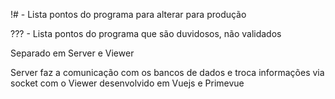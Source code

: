 !# - Lista pontos do programa para alterar para produção

??? - Lista pontos do programa que são duvidosos, não validados

Separado em Server e Viewer

Server faz a comunicação com os bancos de dados e troca informações via socket com o Viewer desenvolvido em Vuejs e Primevue

